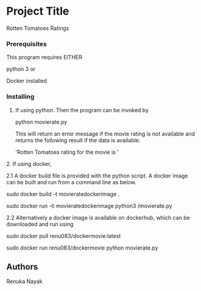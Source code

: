 # Project Title

Rotten Tomatoes Ratings

### Prerequisites

This program requires EITHER <p>
python 3 or<p>
Docker installed<p>


### Installing

1. If using python. Then the program can be invoked by<p>
python movierate.py <Movie Name><p>
  This will return an error message if the movie rating is not available and returns the following result 
  if the data is available:<p>
  'Rotten Tomatoes rating for the movie <Movie name> is <Movie rating>'<p>
<p>
2. If using docker,<p>
  2.1  A docker build file is provided with the python script. A docker image can be built and run from a command line as below.
  <p>sudo docker build -t movieratedockerimage .
  <p>sudo docker run -ti movieratedockerimage python3 /movierate.py <Movie Name>
    
  2.2 Alternatively a docker image is available on dockerhub, which can be downloaded and run using
  <p>sudo docker pull renu083/dockermovie:latest
  <p>sudo docker run renu083/dockermovie python movierate.py <Movie name>


## Authors
Renuka Nayak
